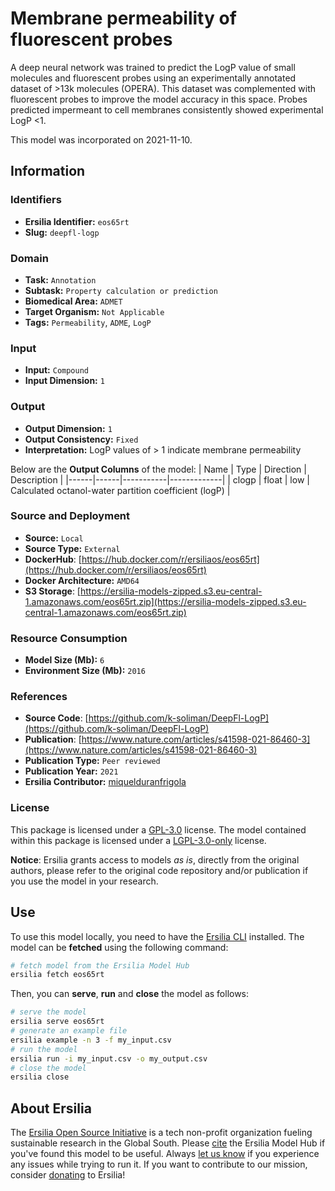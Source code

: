 # Membrane permeability of fluorescent probes

A deep neural network was trained to predict the LogP value of small molecules and fluorescent probes using an experimentally annotated dataset of >13k molecules (OPERA). This dataset was complemented with fluorescent probes to improve the model accuracy in this space. Probes predicted impermeant to cell membranes consistently showed experimental LogP <1.

This model was incorporated on 2021-11-10.

## Information
### Identifiers
- **Ersilia Identifier:** `eos65rt`
- **Slug:** `deepfl-logp`

### Domain
- **Task:** `Annotation`
- **Subtask:** `Property calculation or prediction`
- **Biomedical Area:** `ADMET`
- **Target Organism:** `Not Applicable`
- **Tags:** `Permeability`, `ADME`, `LogP`

### Input
- **Input:** `Compound`
- **Input Dimension:** `1`

### Output
- **Output Dimension:** `1`
- **Output Consistency:** `Fixed`
- **Interpretation:** LogP values of > 1 indicate membrane permeability

Below are the **Output Columns** of the model:
| Name | Type | Direction | Description |
|------|------|-----------|-------------|
| clogp | float | low | Calculated octanol-water partition coefficient (logP) |


### Source and Deployment
- **Source:** `Local`
- **Source Type:** `External`
- **DockerHub**: [https://hub.docker.com/r/ersiliaos/eos65rt](https://hub.docker.com/r/ersiliaos/eos65rt)
- **Docker Architecture:** `AMD64`
- **S3 Storage**: [https://ersilia-models-zipped.s3.eu-central-1.amazonaws.com/eos65rt.zip](https://ersilia-models-zipped.s3.eu-central-1.amazonaws.com/eos65rt.zip)

### Resource Consumption
- **Model Size (Mb):** `6`
- **Environment Size (Mb):** `2016`


### References
- **Source Code**: [https://github.com/k-soliman/DeepFl-LogP](https://github.com/k-soliman/DeepFl-LogP)
- **Publication**: [https://www.nature.com/articles/s41598-021-86460-3](https://www.nature.com/articles/s41598-021-86460-3)
- **Publication Type:** `Peer reviewed`
- **Publication Year:** `2021`
- **Ersilia Contributor:** [miquelduranfrigola](https://github.com/miquelduranfrigola)

### License
This package is licensed under a [GPL-3.0](https://github.com/ersilia-os/ersilia/blob/master/LICENSE) license. The model contained within this package is licensed under a [LGPL-3.0-only](LICENSE) license.

**Notice**: Ersilia grants access to models _as is_, directly from the original authors, please refer to the original code repository and/or publication if you use the model in your research.


## Use
To use this model locally, you need to have the [Ersilia CLI](https://github.com/ersilia-os/ersilia) installed.
The model can be **fetched** using the following command:
```bash
# fetch model from the Ersilia Model Hub
ersilia fetch eos65rt
```
Then, you can **serve**, **run** and **close** the model as follows:
```bash
# serve the model
ersilia serve eos65rt
# generate an example file
ersilia example -n 3 -f my_input.csv
# run the model
ersilia run -i my_input.csv -o my_output.csv
# close the model
ersilia close
```

## About Ersilia
The [Ersilia Open Source Initiative](https://ersilia.io) is a tech non-profit organization fueling sustainable research in the Global South.
Please [cite](https://github.com/ersilia-os/ersilia/blob/master/CITATION.cff) the Ersilia Model Hub if you've found this model to be useful. Always [let us know](https://github.com/ersilia-os/ersilia/issues) if you experience any issues while trying to run it.
If you want to contribute to our mission, consider [donating](https://www.ersilia.io/donate) to Ersilia!
